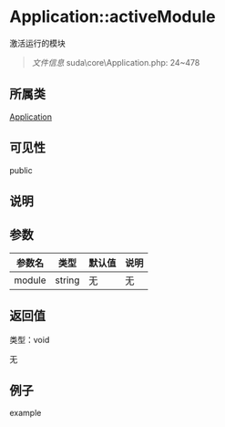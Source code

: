 # Application::activeModule

激活运行的模块

> *文件信息* suda\core\Application.php: 24~478

## 所属类 

[Application](../Application.md)

## 可见性

 public 

## 说明




## 参数


| 参数名 | 类型 | 默认值 | 说明 |
|--------|-----|-------|-------|
| module |  string | 无 | 无 |



## 返回值

类型：void

无



## 例子

example